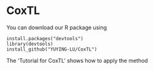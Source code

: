 # CoxTL

You can download our R package using 
```{r}
install.packages("devtools")
library(devtools)
install_github("YUYING-LU/CoxTL")
```

The 'Tutorial for CoxTL' shows how to apply the method
